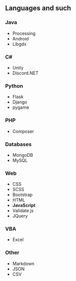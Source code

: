 ## Languages and such
### Java
* Processing
* Android
* Libgdx

### C#
* Unity
* Discord.NET

### Python
* Flask
* Django
* pygame

### PHP
* Composer

### Databases
* MongoDB
* MySQL

### Web
* CSS
* SCSS
* Bootstrap
* HTML
* **JavaScript**
* Validate.js
* JQuery

### VBA
* Excel

### Other
* Markdown
* JSON
* CSV
